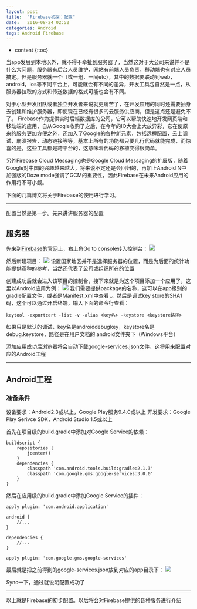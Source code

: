 ```yaml
---
layout: post
title:  "Firebase初探：配置"
date:   2016-08-24 02:52
categories: Android
tags: Android Firebase
---
```



* content
{:toc}


当app发展到本地以外，就不得不牵扯到服务器了，当然这对于大公司来说并不是什么大问题，服务器有后台人员维护，网站有前端人员负责，移动端也有对应人员搞定。但是服务器就一个（或一组，一间etc），其中的数据要联动到web，android，ios等不同平台上，可能就会有不同的差异，开发工具包自然是一点，从服务器拉取的方式和传送数据的格式可能也会有不同。

对于小型开发团队或者独立开发者来说就更痛苦了，在开发应用的同时还需要抽身去创建和维护服务器，即使现在已经有很多的云服务供应商，但是这点还是避免不了。
Firebase作为提供实时后端数据库的公司，它可以帮助快速地开发网页端和移动端的应用，自从Google收购了之后，在今年的IO大会上大放异彩，它在使原来的服务更加方便之外，还加入了Google的各种新元素，包括远程配置，云上调试，崩溃报告，动态链接等等，基本上所有的功能都只要几行代码就能完成，而惊喜的是，这些工具都是跨平台的，这意味着代码的移植变得很简单。

另外Firebase Cloud Messaging也是Google Cloud Messaging的扩展版，随着Google对中国的兴趣越来越大，将来说不定还是会回归的，再加上Android N中加强版的Doze mode强调了GCM的重要性，因此Firebase在未来Android应用的作用将不可小觑。

下面的几篇博文将关于Firebase的使用进行学习。






-------------
配置当然是第一步。先来讲讲服务器的配置

## 服务器
先来到[Firebase的官网](https://firebase.google.com)上，右上角Go to console转入控制台：
![](http://img.blog.csdn.net/20160824023439848)

然后新建项目：
![](http://img.blog.csdn.net/20160824023653101)
设置国家地区并不是选择服务器的位置，而是为后面的统计功能提供币种的参考，当然还代表了公司或组织所在的位置

创建成功后就会进入该项目的控制台，接下来就是为这个项目添加一个应用了，这里以Android应用为例：
![](http://img.blog.csdn.net/20160824024044451)
我们需要提供package的名称，这可以在app级别的gradle配置文件，或者是Manifest.xml中查看，。然后是调试key store的SHA1码，这个可以通过开启终端，输入下面的命令行查看：

```
keytool -exportcert -list -v -alias <key名> -keystore <keystore路径>
```

如果只是默认的调试，key名是androiddebugkey，keystore名是debug.keystore，路径是在用户文档的.android文件夹下（Windows平台）

添加应用成功后浏览器将会自动下载google-services.json文件，这将用来配置对应的Android工程


----------
## Android工程
### 准备条件
设备要求：Android2.3或以上，Google Play服务9.4.0或以上
开发要求：Google Play Serivce SDK，Android Studio 1.5或以上

首先在项目级的build.gradle中添加对Google Service的依赖：

```
buildscript {
    repositories {
        jcenter()
    }
    dependencies {
        classpath 'com.android.tools.build:gradle:2.1.3'
        classpath 'com.google.gms:google-services:3.0.0'
    }
}
```

然后在应用级的build.gradle中添加Google Service的插件：

```
apply plugin: 'com.android.application'

android {
    //...
}

dependencies {
    //...
}

apply plugin: 'com.google.gms.google-services'
```

最后就是把之前得到的google-services.json放到对应的app目录下：
![](http://img.blog.csdn.net/20160824131617756)

Sync一下，通过就说明配置成功了


----------
以上就是Firebase的初步配置。以后将会对Firebase提供的各种服务进行介绍